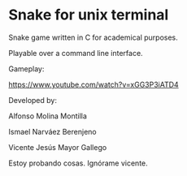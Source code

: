 # Snake for unix terminal

Snake game written in C for academical purposes. 

Playable over a command line interface.

Gameplay:

https://www.youtube.com/watch?v=xGG3P3iATD4

Developed by:

Alfonso Molina Montilla

Ismael Narváez Berenjeno

Vicente Jesús Mayor Gallego

Estoy probando cosas. Ignórame vicente.
